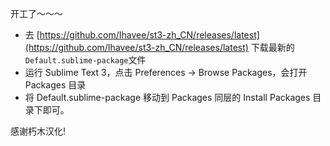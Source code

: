 开工了～～～

- 去 [https://github.com/Ihavee/st3-zh_CN/releases/latest](https://github.com/Ihavee/st3-zh_CN/releases/latest) 下载最新的 `Default.sublime-package`文件
- 运行 Sublime Text 3，点击 Preferences -> Browse Packages，会打开 Packages 目录
- 将 Default.sublime-package 移动到 Packages 同层的 Install Packages 目录下即可。

感谢朽木汉化!
